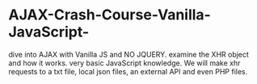 # AJAX-Crash-Course-Vanilla-JavaScript-

dive into AJAX with Vanilla JS and NO JQUERY. 
examine the XHR object and how it works. 
very basic JavaScript knowledge.
We will make xhr requests to a txt file, local json files, an external API and even PHP files.
